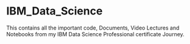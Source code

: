 # IBM_Data_Science

This contains all the important code, Documents, Video Lectures and Notebooks from my IBM Data Science Professional certificate Journey.
